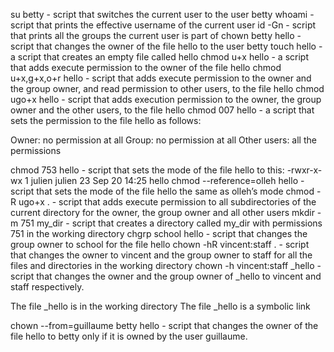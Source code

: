 su betty - script that switches the current user to the user betty
whoami - script that prints the effective username of the current user
id -Gn - script that prints all the groups the current user is part of
chown betty hello -  script that changes the owner of the file hello to the user betty
touch hello - a script that creates an empty file called hello
chmod u+x hello - a script that adds execute permission to the owner of the file hello
chmod u+x,g+x,o+r hello - script that adds execute permission to the owner and the group owner, and read permission to other users, to the file hello
chmod ugo+x hello - script that adds execution permission to the owner, the group owner and the other users, to the file hello
chmod 007 hello -  a script that sets the permission to the file hello as follows:

Owner: no permission at all
Group: no permission at all
Other users: all the permissions

chmod 753 hello -  script that sets the mode of the file hello to this: -rwxr-x-wx 1 julien julien 23 Sep 20 14:25 hello
chmod --reference=olleh hello - script that sets the mode of the file hello the same as olleh’s mode
chmod -R ugo+x . -  script that adds execute permission to all subdirectories of the current directory for the owner, the group owner and all other users
mkdir -m 751 my_dir - script that creates a directory called my_dir with permissions 751 in the working directory
chgrp school hello - script that changes the group owner to school for the file hello
chown -hR vincent:staff . - script that changes the owner to vincent and the group owner to staff for all the files and directories in the working directory
chown -h vincent:staff _hello -  script that changes the owner and the group owner of _hello to vincent and staff respectively.

The file _hello is in the working directory
The file _hello is a symbolic link

chown --from=guillaume betty hello - script that changes the owner of the file hello to betty only if it is owned by the user guillaume.
